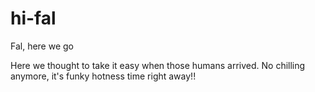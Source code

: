 # hi-fal
Fal, here we go


Here we thought to take it easy when those humans arrived. 
No chilling anymore, it's funky hotness time right away!!
